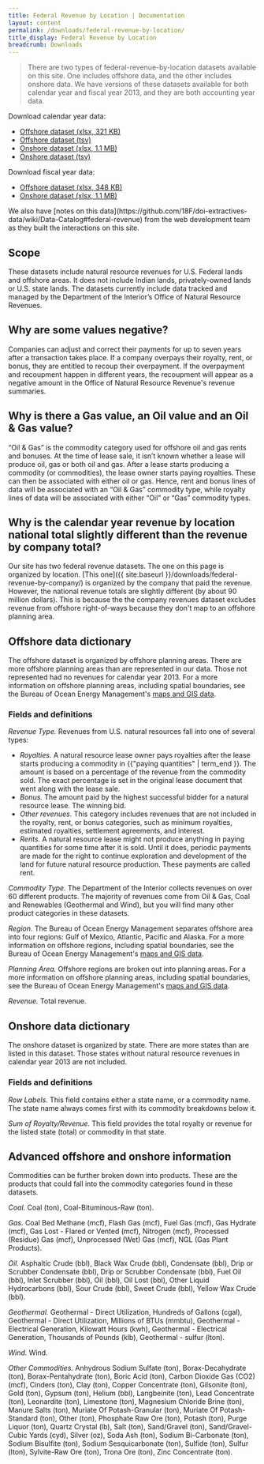 ```yaml
---
title: Federal Revenue by Location | Documentation
layout: content
permalink: /downloads/federal-revenue-by-location/
title_display: Federal Revenue by Location
breadcrumb: Downloads
---
```


> There are two types of federal-revenue-by-location datasets available on this site. One includes offshore data, and the other includes onshore data. We have versions of these datasets available for both calendar year and fiscal year 2013, and they are both accounting year data.

Download calendar year data:

<ul class="downloads-download_links list-unstyled">
  <li><a href="{{site.baseurl}}/downloads/federal_revenue_offshore_acct-year_CY04-13_2015-11-20.xlsx"><icon class="icon-cloud icon-padded"></icon>
   Offshore dataset (xlsx, 321 KB)
  </a></li>
  <li><a href="{{site.baseurl}}/data/offshore/revenues.tsv"><icon class="icon-cloud icon-padded"></icon>
  Offshore dataset (tsv)
  </a></li>
  <li><a href="{{site.baseurl}}/downloads/federal_revenue_onshore_acct-year_CY04-13_2015-11-20.xlsx"><icon class="icon-cloud icon-padded"></icon>
    Onshore dataset (xlsx, 1.1 MB)
  </a></li>
  <li><a href="{{site.baseurl}}/data/county/revenues.tsv"><icon class="icon-cloud icon-padded"></icon>
    Onshore dataset (tsv)
  </a></li>
</ul>

Download fiscal year data:

<ul class="downloads-download_links list-unstyled">
  <li><a href="{{site.baseurl}}/downloads/federal_revenue_offshore_acct-year_FY04-14_2015-11-20.xlsx"><icon class="icon-cloud icon-padded"></icon>
    Offshore dataset (xlsx, 348 KB)
  </a></li>
  <li><a href="{{site.baseurl}}/downloads/federal_revenue_onshore_acct-year_FY04-14_2015-11-20.xlsx"><icon class="icon-cloud icon-padded"></icon>
    Onshore dataset (xlsx, 1.1 MB)
  </a></li>
</ul>

<p class="u-margin-top" markdown="1">We also have [notes on this data](https://github.com/18F/doi-extractives-data/wiki/Data-Catalog#federal-revenue) from the web development team as they built the interactions on this site.</p>

## Scope

These datasets include natural resource revenues for U.S. Federal lands and offshore areas. It does not include Indian lands, privately-owned lands or U.S. state lands. The datasets currently include data tracked and managed by the Department of the Interior’s Office of Natural Resource Revenues.

## Why are some values negative?

Companies can adjust and correct their payments for up to seven years after a transaction takes place. If a company overpays their royalty, rent, or bonus, they are entitled to recoup their overpayment. If the overpayment and recoupment happen in different years, the recoupment will appear as a negative amount in the Office of Natural Resource Revenue's revenue summaries.

## Why is there a Gas value, an Oil value and an Oil & Gas value?

“Oil & Gas” is the commodity category used for offshore oil and gas rents and bonuses. At the time of lease sale, it isn’t known whether a lease will produce oil, gas or both oil and gas. After a lease starts producing a commodity (or commodities), the lease owner starts paying royalties. These can then be associated with either oil or gas. Hence, rent and bonus lines of data will be associated with an “Oil & Gas” commodity type, while royalty lines of data will be associated with either “Oil” or “Gas” commodity types.

## Why is the calendar year revenue by location national total slightly different than the revenue by company total?

Our site has two federal revenue datasets. The one on this page is organized by location. [This one]({{ site.baseurl }}/downloads/federal-revenue-by-company/) is organized by the company that paid the revenue. However, the national revenue totals are slightly different (by about 90 million dollars). This is because the the company revenues dataset excludes revenue from offshore right-of-ways because they don't map to an offshore planning area.


## Offshore data dictionary

The offshore dataset is organized by offshore planning areas. There are more offshore planning areas than are represented in our data. Those not represented had no revenues for calendar year 2013. For a more information on offshore planning areas, including spatial boundaries, see the Bureau of Ocean Energy Management's [maps and GIS data](http://www.boem.gov/Maps-and-GIS-Data/).

### Fields and definitions

_Revenue Type._ Revenues from U.S. natural resources fall into one of several types:

* _Royalties._ A natural resource lease owner pays royalties after the lease starts producing a commodity in {{"paying quantities" | term_end }}. The amount is based on a percentage of the revenue from the commodity sold. The exact percentage is set in the original lease document that went along with the lease sale.
* _Bonus._ The amount paid by the highest successful bidder for a natural resource lease. The winning bid.
* _Other revenues._ This category includes revenues that are not included in the royalty, rent, or bonus categories, such as minimum royalties, estimated royalties, settlement agreements, and interest.
* _Rents._ A natural resource lease might not produce anything in paying quantities for some time after it is sold. Until it does, periodic payments are made for the right to continue exploration and development of the land for future natural resource production. These payments are called rent.


_Commodity Type._ The Department of the Interior collects revenues on over 60 different products. The majority of revenues come from Oil & Gas, Coal and Renewables (Geothermal and Wind), but you will find many other product categories in these datasets.


_Region._ The Bureau of Ocean Energy Management separates offshore area into four regions: Gulf of Mexico, Atlantic, Pacific and Alaska. For a more information on offshore regions, including spatial boundaries, see the Bureau of Ocean Energy Management's [maps and GIS data](http://www.boem.gov/Maps-and-GIS-Data/).

_Planning Area._ Offshore regions are broken out into planning areas. For a more information on offshore planning areas, including spatial boundaries, see the Bureau of Ocean Energy Management's [maps and GIS data](http://www.boem.gov/Maps-and-GIS-Data/).

_Revenue._ Total revenue.


## Onshore data dictionary

The onshore dataset is organized by state. There are more states than are listed in this dataset. Those states without natural resource revenues in calendar year 2013 are not included.

### Fields and definitions

_Row Labels._ This field contains either a state name, or a commodity name. The state name always comes first with its commodity breakdowns below it.

_Sum of Royalty/Revenue._ This field provides the total royalty or revenue for the listed state (total) or commodity in that state.

## Advanced offshore and onshore information

Commodities can be further broken down into products. These are the products that could fall into the commodity categories found in these datasets.

_Coal._ Coal (ton), Coal-Bituminous-Raw (ton).

_Gas._ Coal Bed Methane (mcf), Flash Gas (mcf), Fuel Gas (mcf), Gas Hydrate (mcf), Gas Lost - Flared or Vented (mcf), Nitrogen (mcf), Processed (Residue) Gas (mcf), Unprocessed (Wet) Gas (mcf), NGL (Gas Plant Products).

_Oil._ Asphaltic Crude (bbl), Black Wax Crude (bbl), Condensate (bbl), Drip or Scrubber Condensate (bbl),  Drip or Scrubber Condensate (bbl), Fuel Oil (bbl), Inlet Scrubber (bbl), Oil (bbl), Oil Lost (bbl), Other Liquid Hydrocarbons (bbl), Sour Crude (bbl), Sweet Crude (bbl), Yellow Wax Crude (bbl).

_Geothermal._ Geothermal - Direct Utilization, Hundreds of Gallons (cgal), Geothermal - Direct Utilization, Millions of BTUs (mmbtu), Geothermal - Electrical Generation, Kilowatt Hours (kwh), Geothermal - Electrical Generation, Thousands of Pounds (klb), Geothermal - sulfur (lton).

_Wind._ Wind.

_Other Commodities._ Anhydrous Sodium Sulfate (ton), Borax-Decahydrate (ton), Borax-Pentahydrate (ton), Boric Acid (ton), Carbon Dioxide Gas (CO2) (mcf), Cinders (ton), Clay (ton), Copper Concentrate (ton), Gilsonite (ton), Gold (ton), Gypsum (ton), Helium (bbl), Langbeinite (ton), Lead Concentrate (ton), Leonardite (ton), Limestone (ton), Magnesium Chloride Brine (ton), Manure Salts (ton), Muriate Of Potash-Granular (ton), Muriate Of Potash-Standard (ton), Other (ton), Phosphate Raw Ore (ton), Potash (ton), Purge Liquor (ton), Quartz Crystal (lb), Salt (ton), Sand/Gravel (ton), Sand/Gravel-Cubic Yards (cyd), Silver (oz), Soda Ash (ton), Sodium Bi-Carbonate (ton), Sodium Bisulfite (ton), Sodium Sesquicarbonate (ton), Sulfide (ton), Sulfur (lton), Sylvite-Raw Ore (ton), Trona Ore (ton), Zinc Concentrate (ton).</p>


